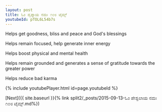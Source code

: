 ```yaml
---
layout: post
title: ಓಂ ದೃಪ್ತಾಯ ನಮಃ ೧೦೮ ಟೈಮ್ಸ್
youtubeId: pTOL6L54b7s
---
```

 
 
Helps get goodness, bliss and peace and God's blessings
 
Helps remain focused, help generate inner energy 
 
Helps boost physical and mental health 
 
Helps remain grounded and generates a sense of gratitude towards the greater power 
 
Helps reduce bad karma
 
 
 
 


{% include youtubePlayer.html id=page.youtubeId %}
 
[Next]({{ site.baseurl }}{% link  split2/_posts/2015-09-13-ಓಂ ಪೇಶ್ವಲಾಯ ನಮಃ ೧೦೮ ಟೈಮ್ಸ್.md%})
 
